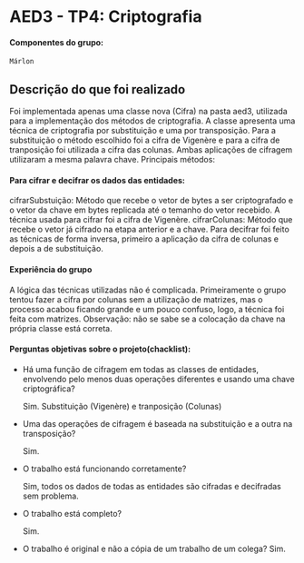 # AED3 - TP4: Criptografia

#### Componentes do grupo: 
	Márlon

## Descrição do que foi realizado
  Foi implementada apenas uma classe nova (Cifra) na pasta aed3, utilizada para a implementação dos métodos de criptografia. 
  A classe apresenta uma técnica de criptografia por substituição e uma por transposição. Para a substituição o método escolhido foi a cifra de Vigenère e para a cifra de tranposição foi utilizada a cifra das colunas. Ambas aplicações de cifragem utilizaram a mesma palavra chave.
  Principais métodos:  

#### Para cifrar e decifrar os dados das entidades:
 cifrarSubstuição: Método que recebe o vetor de bytes a ser criptografado e o vetor da chave em bytes replicada até o temanho do vetor recebido. A técnica usada para cifrar foi a cifra de Vigenère.
 cifrarColunas: Método que recebe o vetor já cifrado na etapa anterior e a chave.
 Para decifrar foi feito as técnicas de forma inversa, primeiro a aplicação da cifra de colunas e depois a de substituição.

#### Experiência do grupo
  A lógica das técnicas utilizadas não é complicada. Primeiramente o grupo tentou fazer a cifra por colunas sem a utilização de matrizes, mas o processo acabou ficando grande e um pouco confuso, logo, a técnica foi feita com matrizes. Observação: não se sabe se a colocação da chave na própria classe está correta.

#### Perguntas objetivas sobre o projeto(chacklist):

 * Há uma função de cifragem em todas as classes de entidades, envolvendo pelo menos duas operações diferentes e usando uma chave criptográfica?
	
 	Sim. Substituição (Vigenère) e tranposição (Colunas)
 * Uma das operações de cifragem é baseada na substituição e a outra na transposição?
	
 	Sim.
 * O trabalho está funcionando corretamente?
	
 	Sim, todos os dados de todas as entidades são cifradas e decifradas sem problema.
 * O trabalho está completo?
	
 	Sim.
 * O trabalho é original e não a cópia de um trabalho de um colega?
	Sim.

